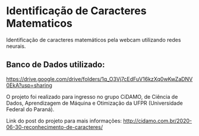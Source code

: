 # Identificação de Caracteres Matematicos
Identificação de caracteres matemáticos pela webcam utilizando redes neurais.

## Banco de Dados utilizado:
https://drive.google.com/drive/folders/1q_O3Vj7cEdFuV16kzXq0wKwZaDNV0EkA?usp=sharing

O projeto foi realizado para ingresso no grupo CiDAMO, de Ciência de Dados, Aprendizagem de Máquina e Otimização da UFPR (Universidade Federal do Paraná).

Link do post do projeto para mais informações:
http://cidamo.com.br/2020-06-30-reconhecimento-de-caracteres/

